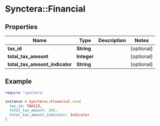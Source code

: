 # Synctera::Financial

## Properties

| Name | Type | Description | Notes |
| ---- | ---- | ----------- | ----- |
| **tax_id** | **String** |  | [optional] |
| **total_tax_amount** | **Integer** |  | [optional] |
| **total_tax_amount_indicator** | **String** |  | [optional] |

## Example

```ruby
require 'synctera'

instance = Synctera::Financial.new(
  tax_id: TAX123,
  total_tax_amount: 200,
  total_tax_amount_indicator: Indicator
)
```

